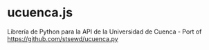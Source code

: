 # ucuenca.js
Librería de Python para la API de la Universidad de Cuenca - Port of https://github.com/stsewd/ucuenca.py
